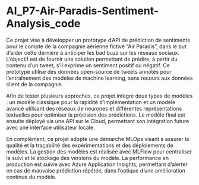 # AI_P7-Air-Paradis-Sentiment-Analysis_code

Ce projet vise à développer un prototype d’API de prédiction de sentiments pour le compte de la compagnie aérienne fictive “Air Paradis”, dans le but d’aider cette dernière à anticiper les bad buzz sur les réseaux sociaux. L’objectif est de fournir une solution permettant de prédire, à partir du contenu d’un tweet, s’il exprime un sentiment positif ou négatif. Ce prototype utilise des données open-source de tweets annotés pour l’entraînement des modèles de machine learning, sans recours aux données client de la compagnie.

Afin de tester plusieurs approches, ce projet intègre deux types de modèles : un modèle classique pour la rapidité d'implémentation et un modèle avancé utilisant des réseaux de neurones et différentes représentations textuelles pour optimiser la précision des prédictions. Le modèle final est ensuite déployé via une API sur le Cloud, permettant son intégration future avec une interface utilisateur locale.

En complément, ce projet adopte une démarche MLOps visant à assurer la qualité et la traçabilité des expérimentations et des déploiements de modèles. La gestion des modèles est réalisée avec MLFlow pour centraliser le suivi et le stockage des versions du modèle. La performance en production est suivie avec Azure Application Insights, permettant d’alerter en cas de mauvaise prédiction répétée, dans l’optique d’une amélioration continue du modèle.
